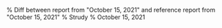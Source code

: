 % Diff between report from "October 15, 2021" and reference report from "October 15, 2021"
% Strudy
% October 15, 2021



